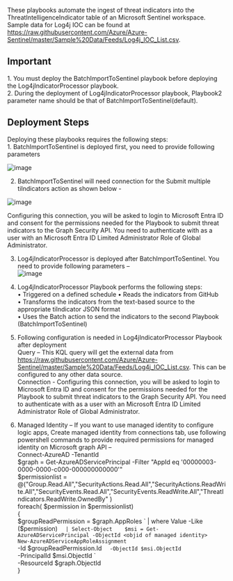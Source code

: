 These playbooks automate the ingest of threat indicators into the ThreatIntelligenceIndicator table of an Microsoft Sentinel workspace. Sample data for Log4j IOC can be found at https://raw.githubusercontent.com/Azure/Azure-Sentinel/master/Sample%20Data/Feeds/Log4j_IOC_List.csv.  
<h2>Important</h2>
1. You must deploy the BatchImportToSentinel playbook before deploying the Log4jIndicatorProcessor playbook.</br> 
2. During the deployment of Log4jIndicatorProcessor playbook, Playbook2 parameter name should be that of BatchImportToSentinel(default).</br>   
<h2> Deployment Steps</h2>
Deploying these playbooks requires the following steps:</br> 
1.	BatchImportToSentinel is deployed first, you need to provide following parameters</br>

![image](https://user-images.githubusercontent.com/95622706/151350644-bc46c35d-5e60-412a-a638-48aca963b69f.png)

2.	BatchImportToSentinel will need connection for the Submit multiple tiIndicators action as shown below -</br>  

![image](https://user-images.githubusercontent.com/95622706/151345549-ff19fd73-7589-4dd4-afb9-00ee8dbea723.png) 

Configuring this connection, you will be asked to login to Microsoft Entra ID and consent for the permissions needed for the Playbook to submit threat indicators to the Graph Security API. You need to authenticate with as a user with an Microsoft Entra ID Limited Administrator Role of Global Administrator.</br> 

3. Log4jIndicatorProcessor is deployed after BatchImportToSentinel. You need to provide following parameters –</br> 
![image](https://user-images.githubusercontent.com/95622706/151345675-bca4f7f3-5c79-4a3f-ab55-5c635c51e16a.png)

4.	Log4jIndicatorProcessor Playbook performs the following steps:</br> 
•	Triggered on a defined schedule
•	Reads the indicators from GitHub  
•	Transforms the indicators from the text-based source to the appropriate tiIndicator JSON format   
•	Uses the Batch action to send the indicators to the second Playbook (BatchImportToSentinel)</br>

5.	Following configuration is needed in Log4jIndicatorProcessor Playbook after deployment</br>
Query – This KQL query will get the external data from https://raw.githubusercontent.com/Azure/Azure-Sentinel/master/Sample%20Data/Feeds/Log4j_IOC_List.csv. This can be configured to any other data source.</br> 
Connection - Configuring this connection, you will be asked to login to Microsoft Entra ID and consent for the permissions needed for the Playbook to submit threat indicators to the Graph Security API. You need to authenticate with as a user with an Microsoft Entra ID Limited Administrator Role of Global Administrator.</br> 
6. Managed Identity – If you want to use managed identity to configure logic apps, Create managed identity from connections tab, use following powershell commands to provide required permissions for managed identity on Microsoft graph API –  
Connect-AzureAD -TenantId <tenantid>  
$graph = Get-AzureADServicePrincipal -Filter "AppId eq '00000003-0000-0000-c000-000000000000'"  
$permissionlist = @("Group.Read.All","SecurityActions.Read.All","SecurityActions.ReadWrite.All","SecurityEvents.Read.All","SecurityEvents.ReadWrite.All","ThreatIndicators.ReadWrite.OwnedBy" )   
foreach( $permission in $permissionlist)  
{  
$groupReadPermission = $graph.AppRoles `  
    	| where Value -Like ($permission) `  
   	  | Select-Object   
$msi = Get-AzureADServicePrincipal -ObjectId <objid of managed identity>  
New-AzureADServiceAppRoleAssignment `  
    -Id $groupReadPermission.Id `  
    -ObjectId $msi.ObjectId `  
    -PrincipalId $msi.ObjectId `  
    -ResourceId $graph.ObjectId  
}  
